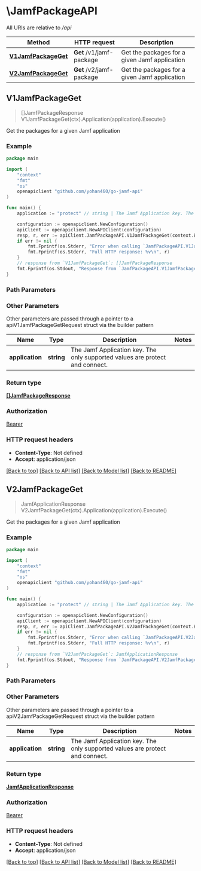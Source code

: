 # \JamfPackageAPI

All URIs are relative to */api*

Method | HTTP request | Description
------------- | ------------- | -------------
[**V1JamfPackageGet**](JamfPackageAPI.md#V1JamfPackageGet) | **Get** /v1/jamf-package | Get the packages for a given Jamf application 
[**V2JamfPackageGet**](JamfPackageAPI.md#V2JamfPackageGet) | **Get** /v2/jamf-package | Get the packages for a given Jamf application 



## V1JamfPackageGet

> []JamfPackageResponse V1JamfPackageGet(ctx).Application(application).Execute()

Get the packages for a given Jamf application 



### Example

```go
package main

import (
    "context"
    "fmt"
    "os"
    openapiclient "github.com/yohan460/go-jamf-api"
)

func main() {
    application := "protect" // string | The Jamf Application key. The only supported values are protect and connect.

    configuration := openapiclient.NewConfiguration()
    apiClient := openapiclient.NewAPIClient(configuration)
    resp, r, err := apiClient.JamfPackageAPI.V1JamfPackageGet(context.Background()).Application(application).Execute()
    if err != nil {
        fmt.Fprintf(os.Stderr, "Error when calling `JamfPackageAPI.V1JamfPackageGet``: %v\n", err)
        fmt.Fprintf(os.Stderr, "Full HTTP response: %v\n", r)
    }
    // response from `V1JamfPackageGet`: []JamfPackageResponse
    fmt.Fprintf(os.Stdout, "Response from `JamfPackageAPI.V1JamfPackageGet`: %v\n", resp)
}
```

### Path Parameters



### Other Parameters

Other parameters are passed through a pointer to a apiV1JamfPackageGetRequest struct via the builder pattern


Name | Type | Description  | Notes
------------- | ------------- | ------------- | -------------
 **application** | **string** | The Jamf Application key. The only supported values are protect and connect. | 

### Return type

[**[]JamfPackageResponse**](JamfPackageResponse.md)

### Authorization

[Bearer](../README.md#Bearer)

### HTTP request headers

- **Content-Type**: Not defined
- **Accept**: application/json

[[Back to top]](#) [[Back to API list]](../README.md#documentation-for-api-endpoints)
[[Back to Model list]](../README.md#documentation-for-models)
[[Back to README]](../README.md)


## V2JamfPackageGet

> JamfApplicationResponse V2JamfPackageGet(ctx).Application(application).Execute()

Get the packages for a given Jamf application 



### Example

```go
package main

import (
    "context"
    "fmt"
    "os"
    openapiclient "github.com/yohan460/go-jamf-api"
)

func main() {
    application := "protect" // string | The Jamf Application key. The only supported values are protect and connect.

    configuration := openapiclient.NewConfiguration()
    apiClient := openapiclient.NewAPIClient(configuration)
    resp, r, err := apiClient.JamfPackageAPI.V2JamfPackageGet(context.Background()).Application(application).Execute()
    if err != nil {
        fmt.Fprintf(os.Stderr, "Error when calling `JamfPackageAPI.V2JamfPackageGet``: %v\n", err)
        fmt.Fprintf(os.Stderr, "Full HTTP response: %v\n", r)
    }
    // response from `V2JamfPackageGet`: JamfApplicationResponse
    fmt.Fprintf(os.Stdout, "Response from `JamfPackageAPI.V2JamfPackageGet`: %v\n", resp)
}
```

### Path Parameters



### Other Parameters

Other parameters are passed through a pointer to a apiV2JamfPackageGetRequest struct via the builder pattern


Name | Type | Description  | Notes
------------- | ------------- | ------------- | -------------
 **application** | **string** | The Jamf Application key. The only supported values are protect and connect. | 

### Return type

[**JamfApplicationResponse**](JamfApplicationResponse.md)

### Authorization

[Bearer](../README.md#Bearer)

### HTTP request headers

- **Content-Type**: Not defined
- **Accept**: application/json

[[Back to top]](#) [[Back to API list]](../README.md#documentation-for-api-endpoints)
[[Back to Model list]](../README.md#documentation-for-models)
[[Back to README]](../README.md)


